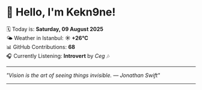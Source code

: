 # 👋 Hello, I'm Kekn9ne!

🗓️ Today is: **Saturday, 09 August 2025**  
🌤️ Weather in Istanbul: **☀️   +26°C**  
📊 GitHub Contributions: **68**  
🎧 Currently Listening: **Introvert** by *Ceg* 🎶

---

_"Vision is the art of seeing things invisible. — *Jonathan Swift*"_

---
